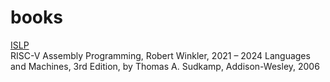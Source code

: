 # books
[ISLP](https://www.statlearning.com/)  
RISC-V Assembly Programming, Robert Winkler, 2021 – 2024
Languages and Machines, 3rd Edition, by Thomas A. Sudkamp, Addison-Wesley, 2006
